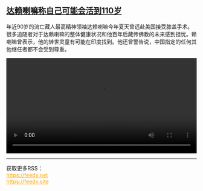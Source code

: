 <!--1735217226000-->
[达赖喇嘛称自己可能会活到110岁](https://www.dw.com/zh/%E8%BE%BE%E8%B5%96%E5%96%87%E5%98%9B%E7%A7%B0%E8%87%AA%E5%B7%B1%E5%8F%AF%E8%83%BD%E4%BC%9A%E6%B4%BB%E5%88%B0110%E5%B2%81/a-71143016)
------

<p>年近90岁的流亡藏人最高精神领袖达赖喇嘛今年夏天曾远赴美国接受膝盖手术。很多追随者对于达赖喇嘛的整体健康状况和他百年后藏传佛教的未来感到担忧。赖喇嘛曾表示，他的转世灵童有可能在印度找到。他还曾警告说，中国指定的任何其他继任者都不会受到尊重。</small></p><video src="https://tvdownloaddw-a.akamaihd.net/Events/mp4/vdt_zh/2024/dwvgchi241223_dalai-lama-wide_01icw_AVC_1280x720.mp4" controls style="width:100%"></video><br><hr><div>获取更多RSS：<br><a href="https://feedx.net" style="color:orange" target="_blank">https://feedx.net</a> <br><a href="https://feedx.site" style="color:orange" target="_blank">https://feedx.site</a><br></div>

